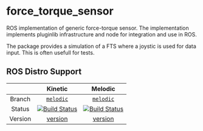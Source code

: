 # force_torque_sensor

ROS implementation of generic force-torque sensor. The implementation implements pluginlib infrastructure and node for integration and use in ROS.

The package provides a simulation of a FTS where a joystic is used for data input. This is often usefull for tests.

## ROS Distro Support

|         | Kinetic | Melodic |
|:-------:|:-------:|:-------:|
| Branch  | [`melodic`](https://github.com/KITrobotics/force_torque_sensor/tree/melodic) | [`melodic`](https://github.com/KITrobotics/force_torque_sensor/tree/melodic) |
| Status  | [![Build Status](https://travis-ci.org/KITrobotics/force_torque_sensor.svg?branch=melodic)](https://travis-ci.org/KITrobotics/force_torque_sensor) | [![Build Status](https://travis-ci.org/KITrobotics/force_torque_sensor.svg?branch=melodic)](https://travis-ci.org/KITrobotics/force_torque_sensor) |
| Version | [version](http://repositories.ros.org/status_page/ros_kinetic_default.html?q=force_torque_sensor) | [version](http://repositories.ros.org/status_page/ros_melodic_default.html?q=force_torque_sensor) |
